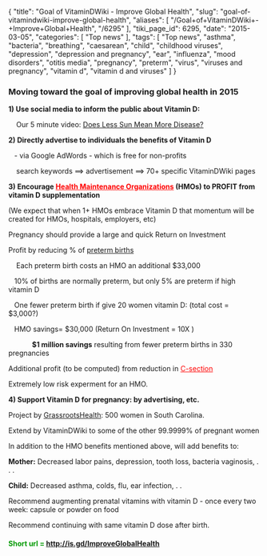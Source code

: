 {
    "title": "Goal of VitaminDWiki - Improve Global Health",
    "slug": "goal-of-vitamindwiki-improve-global-health",
    "aliases": [
        "/Goal+of+VitaminDWiki+-+Improve+Global+Health",
        "/6295"
    ],
    "tiki_page_id": 6295,
    "date": "2015-03-05",
    "categories": [
        "Top news"
    ],
    "tags": [
        "Top news",
        "asthma",
        "bacteria",
        "breathing",
        "caesarean",
        "child",
        "childhood viruses",
        "depression",
        "depression and pregnancy",
        "ear",
        "influenza",
        "mood disorders",
        "otitis media",
        "pregnancy",
        "preterm",
        "virus",
        "viruses and pregnancy",
        "vitamin d",
        "vitamin d and viruses"
    ]
}


### Moving toward the goal of improving global health in 2015

 **1) Use social media to inform the public about Vitamin D:** 

&nbsp; &nbsp; Our 5 minute video: [Does Less Sun Mean More Disease?](/posts/does-less-sun-mean-more-disease)

 **2) Directly advertise to individuals the benefits of Vitamin D**  

&nbsp; &nbsp;- via Google AdWords - which is free for non-profits

&nbsp; &nbsp; search keywords ==> advertisement ==> 70+ specific VitaminDWiki pages

 **3) Encourage <a href="/posts/hmos-will-save-millions-of-dollars-with-vitamin-d" style="color: red; text-decoration: underline;" title="This post/category does not exist yet: HMOs will save millions of dollars with vitamin D">Health Maintenance Organizations</a> (HMOs) to PROFIT from vitamin D supplementation** 

(We expect that when 1+ HMOs embrace Vitamin D that momentum will be created for HMOs, hospitals, employers, etc)

Pregnancy should provide a large and quick Return on Investment

Profit by reducing % of [preterm births](/posts/vitamin-d-webinar-cost-of-pre-term-birth-etc-baggerly)

&nbsp; &nbsp; Each preterm birth costs an HMO an additional $33,000

&nbsp; &nbsp;10% of births are normally preterm, but only 5% are preterm if high vitamin D

&nbsp; &nbsp;One fewer preterm birth if give 20 women vitamin D: (total cost = $3,000?)

&nbsp; &nbsp;HMO savings= $30,000  (Return On Investment = 10X )

&nbsp; &nbsp; &nbsp; &nbsp; &nbsp; &nbsp; **$1 million savings**  resulting from fewer preterm births in 330 pregnancies

Additional profit (to be computed) from reduction in <a href="/posts/caesarean-birth-much-more-likely-if-low-vitamin-d-many-studies" style="color: red; text-decoration: underline;" title="This post/category does not exist yet: Caesarean birth much more likely if low Vitamin D - many studies">C-section</a>

Extremely low risk experment for an HMO. 

 **4) Support Vitamin D for pregnancy: by advertising, etc.** 

Project by [GrassrootsHealth](http://www.grassrootshealth.net/): 500 women in South Carolina.

Extend by VitaminDWiki to some of the other 99.9999% of pregnant women

In addition to the HMO benefits mentioned above, will add benefits to:

 **Mother:**    Decreased labor pains, depression, tooth loss, bacteria vaginosis, . . .

 **Child:**  Decreased asthma, colds, flu, ear infection, . . 

Recommend augmenting prenatal vitamins with vitamin D - once every two week: capsule or powder on food

Recommend continuing with same vitamin D dose after birth.

<!-- ~tc~
!!!Little progress toward the goal (2010-2014)
Website (2010 – ) – 1000 hr./year
Blog (2011-2012) – 200 hr/year
Monthly newsletter (2011-2014) – 200 hr/year
Does Less Sun Mean More Disease (2014 video) 500 hour
Vitamin D  for Ebola – tried to distribute Vitamin D in Liberia (2014) 300 hour
Vitamin D to reduce risk of early onset Parkinson’s Disease (2014) 300 hour
Decided it is not worth the effort to change recommendations or doctors
~/tc~ -->

#### <span style="color:#090;">Short url = http://is.gd/ImproveGlobalHealth</span>